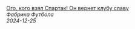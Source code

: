<!--2024-12-25 12:30:21-->
<div class="yb">
  <a class="nodecor" href="/index.html?sport/ogo_kogo_vzyal_spartak_on_vernet_klubu_slavu">
    <img class="preview" data-videoid="FYvMCMs9nqg" src="https://i3.ytimg.com/vi/FYvMCMs9nqg/hqdefault.jpg" align="middle" alt="">
  </a>
  <div class="inlbl text">
    <a class="nodecor" href="/index.html?sport/ogo_kogo_vzyal_spartak_on_vernet_klubu_slavu">Ого, кого взял Спартак! Он вернет клубу славу</a><br>
    <i class="smaller2">Фабрика Футбола</i><br>
    <i class="smaller3">2024-12-25</i>
  </div>
</div>
